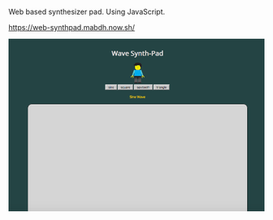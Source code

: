 Web based synthesizer pad. Using JavaScript.

https://web-synthpad.mabdh.now.sh/

<img src="/docs/web_synth.png"></img>
